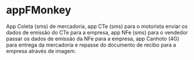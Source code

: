 # appFMonkey
App Coleta (sms) de mercadoria, app CTe (sms) para o motorista enviar os dados de emissão do CTe para a empresa, app NFe (sms) para o vendedor passar os dados de emissão da NFe para a empresa, app Canhoto (4G) para entrega da mercadoria e repasse do documento de recibo para a empresa através de imagem.
 
